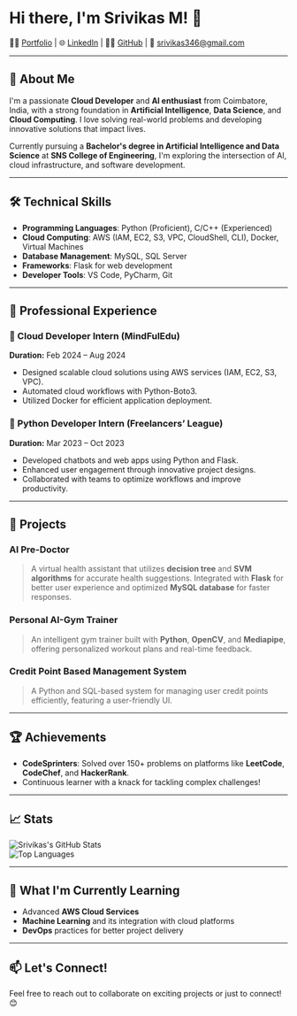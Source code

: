 # Hi there, I'm Srivikas M! 👋  

👨‍🎓 [Portfolio](https://srivikas-portfolio.web.app/) | 🌐 [LinkedIn](https://www.linkedin.com/in/srivikas-mathesvaran) | 🧑‍💻 [GitHub](https://github.com/Srivi24) | 📧 srivikas346@gmail.com  

---

## 🚀 About Me  
I'm a passionate **Cloud Developer** and **AI enthusiast** from Coimbatore, India, with a strong foundation in **Artificial Intelligence**, **Data Science**, and **Cloud Computing**. I love solving real-world problems and developing innovative solutions that impact lives.  

Currently pursuing a **Bachelor's degree in Artificial Intelligence and Data Science** at **SNS College of Engineering**, I'm exploring the intersection of AI, cloud infrastructure, and software development.  

---

## 🛠️ Technical Skills  
- **Programming Languages**: Python (Proficient), C/C++ (Experienced)  
- **Cloud Computing**: AWS (IAM, EC2, S3, VPC, CloudShell, CLI), Docker, Virtual Machines  
- **Database Management**: MySQL, SQL Server  
- **Frameworks**: Flask for web development  
- **Developer Tools**: VS Code, PyCharm, Git  

---

## 💼 Professional Experience  

### 🌟 Cloud Developer Intern (MindFulEdu)  
**Duration:** Feb 2024 – Aug 2024  
- Designed scalable cloud solutions using AWS services (IAM, EC2, S3, VPC).  
- Automated cloud workflows with Python-Boto3.  
- Utilized Docker for efficient application deployment.  

### 🌟 Python Developer Intern (Freelancers’ League)  
**Duration:** Mar 2023 – Oct 2023  
- Developed chatbots and web apps using Python and Flask.  
- Enhanced user engagement through innovative project designs.  
- Collaborated with teams to optimize workflows and improve productivity.  

---

## 📂 Projects  

### **AI Pre-Doctor**  
> A virtual health assistant that utilizes **decision tree** and **SVM algorithms** for accurate health suggestions. Integrated with **Flask** for better user experience and optimized **MySQL database** for faster responses.  

### **Personal AI-Gym Trainer**  
> An intelligent gym trainer built with **Python**, **OpenCV**, and **Mediapipe**, offering personalized workout plans and real-time feedback.  

### **Credit Point Based Management System**  
> A Python and SQL-based system for managing user credit points efficiently, featuring a user-friendly UI.  

---

## 🏆 Achievements  
- **CodeSprinters**: Solved over 150+ problems on platforms like **LeetCode**, **CodeChef**, and **HackerRank**.  
- Continuous learner with a knack for tackling complex challenges!  

---

## 📈 Stats  
![Srivikas's GitHub Stats](https://github-readme-stats.vercel.app/api?username=Srivi24&show_icons=true&theme=radical)  
![Top Languages](https://github-readme-stats.vercel.app/api/top-langs/?username=Srivi24&layout=compact&theme=radical)  

---

## 🌱 What I'm Currently Learning  
- Advanced **AWS Cloud Services**  
- **Machine Learning** and its integration with cloud platforms  
- **DevOps** practices for better project delivery  

---

## 📫 Let's Connect!  
Feel free to reach out to collaborate on exciting projects or just to connect! 😊  
